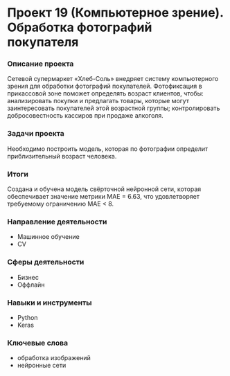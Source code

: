 # Проект 19 (Компьютерное зрение). Обработка фотографий покупателя

### Описание проекта

Сетевой супермаркет «Хлеб-Соль» внедряет систему компьютерного зрения для обработки фотографий покупателей. Фотофиксация в прикассовой зоне поможет определять возраст клиентов, чтобы: анализировать покупки и предлагать товары, которые могут заинтересовать покупателей этой возрастной группы; контролировать добросовестность кассиров при продаже алкоголя.

### Задачи проекта

Необходимо построить модель, которая по фотографии определит приблизительный возраст человека.

### Итоги

Создана и обучена модель свёрточной нейронной сети, которая обеспечивает значение метрики МАЕ = 6.63, что удовлетворяет требуемому ограничению МАЕ < 8.

### Направление деятельности

- Машинное обучение
- CV

### Сферы деятельности

- Бизнес
- Оффлайн

### Навыки и инструменты

- Python
- Keras

### Ключевые слова

- обработка изображений
- нейронные сети

